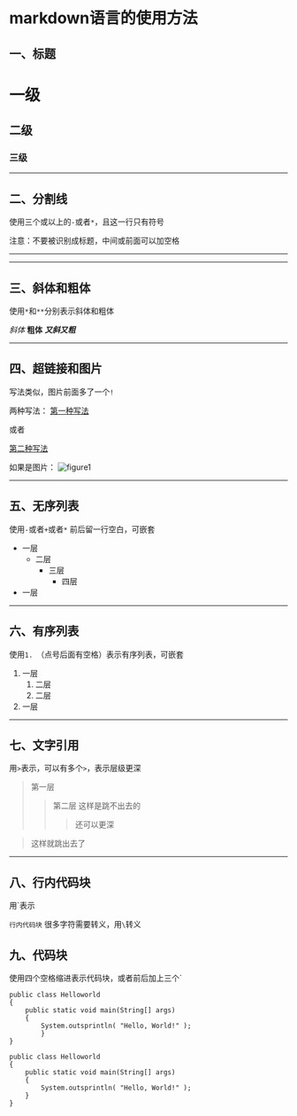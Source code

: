 # markdown语言的使用方法
## 一、标题

# 一级
## 二级
### 三级

- - -
## 二、分割线
使用三个或以上的`-`或者`*`，且这一行只有符号

注意：不要被识别成标题，中间或前面可以加空格

- - -
* * *

## 三、斜体和粗体
使用`*`和`**`分别表示斜体和粗体

*斜体* **粗体** ***又斜又粗***

- - -
## 四、超链接和图片
写法类似，图片前面多了一个`!`

两种写法：
[第一种写法](https://github.com/Nora0313/Nora0313.github.io/)

或者

[第二种写法][1]

[1]: https://github.com/Nora0313/Nora0313.github.io/

如果是图片：
![figure1](https://ars.els-cdn.com/content/image/1-s2.0-S0923753423007615-gr1.jpg)

- - -
## 五、无序列表
使用`-`或者`+`或者`*`
前后留一行空白，可嵌套

+ 一层
    - 二层
        * 三层
            * 四层
+ 一层

- - -
## 六、有序列表
使用`1. `（点号后面有空格）表示有序列表，可嵌套
1. 一层
    1. 二层
    2. 二层
2. 一层

- - -
## 七、文字引用
用`>`表示，可以有多个`>`，表示层级更深
>第一层
>>第二层
>这样是跳不出去的
>>>还可以更深

>这样就跳出去了

- - -
## 八、行内代码块
用\`表示

`行内代码块`
很多字符需要转义，用`\`转义

## 九、代码块
使用四个空格缩进表示代码块，或者前后加上三个\`


    public class Helloworld
    {
        public static void main(String[] args)
        {
            System.outsprintln( "Hello, World!" );
            }
    }


```
public class Helloworld
{
    public static void main(String[] args)
    {
        System.outsprintln( "Hello, World!" );
    }
}
```

